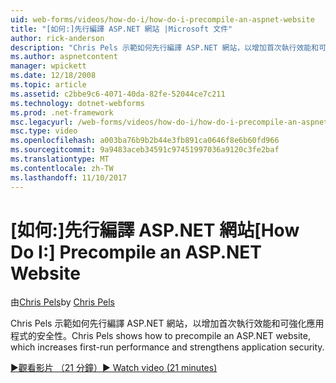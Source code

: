 ```yaml
---
uid: web-forms/videos/how-do-i/how-do-i-precompile-an-aspnet-website
title: "[如何:]先行編譯 ASP.NET 網站 |Microsoft 文件"
author: rick-anderson
description: "Chris Pels 示範如何先行編譯 ASP.NET 網站，以增加首次執行效能和可強化應用程式的安全性。"
ms.author: aspnetcontent
manager: wpickett
ms.date: 12/18/2008
ms.topic: article
ms.assetid: c2bbe9c6-4071-40da-82fe-52044ce7c211
ms.technology: dotnet-webforms
ms.prod: .net-framework
msc.legacyurl: /web-forms/videos/how-do-i/how-do-i-precompile-an-aspnet-website
msc.type: video
ms.openlocfilehash: a003ba76b9b2b44e3fb891ca0646f8e6b60fd966
ms.sourcegitcommit: 9a9483aceb34591c97451997036a9120c3fe2baf
ms.translationtype: MT
ms.contentlocale: zh-TW
ms.lasthandoff: 11/10/2017
---
```

<a name="how-do-i-precompile-an-aspnet-website"></a><span data-ttu-id="16139-103">[如何:]先行編譯 ASP.NET 網站</span><span class="sxs-lookup"><span data-stu-id="16139-103">[How Do I:] Precompile an ASP.NET Website</span></span>
====================
<span data-ttu-id="16139-104">由[Chris Pels](https://twitter.com/chrispels)</span><span class="sxs-lookup"><span data-stu-id="16139-104">by [Chris Pels](https://twitter.com/chrispels)</span></span>

<span data-ttu-id="16139-105">Chris Pels 示範如何先行編譯 ASP.NET 網站，以增加首次執行效能和可強化應用程式的安全性。</span><span class="sxs-lookup"><span data-stu-id="16139-105">Chris Pels shows how to precompile an ASP.NET website, which increases first-run performance and strengthens application security.</span></span>

[<span data-ttu-id="16139-106">&#9654;觀看影片 （21 分鐘）</span><span class="sxs-lookup"><span data-stu-id="16139-106">&#9654; Watch video (21 minutes)</span></span>](https://channel9.msdn.com/Blogs/ASP-NET-Site-Videos/how-do-i-precompile-an-aspnet-website)
